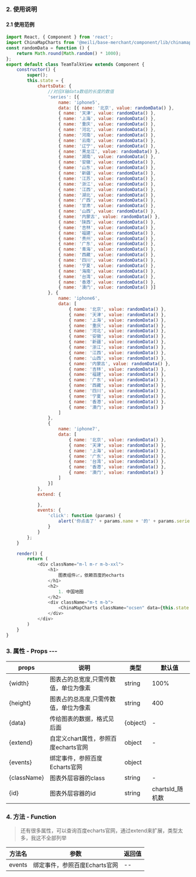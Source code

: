 ### 2. 使用说明
#### 2.1 使用范例

```javascript
import React, { Component } from 'react';
import ChinaMapCharts from '@meili/base-merchant/component/lib/chinamapcharts';
const randomData = function () {
	return Math.round(Math.random() * 1000);
};
export default class TeamTalkView extends Component {
	constructor() {
		super();
		this.state = {
			chartsData: {
				//对应X轴data数组的长度的数值
				'series': [{
					name: 'iphone5',
					data: [{ name: '北京', value: randomData() },
					{ name: '天津', value: randomData() },
					{ name: '上海', value: randomData() },
					{ name: '重庆', value: randomData() },
					{ name: '河北', value: randomData() },
					{ name: '河南', value: randomData() },
					{ name: '云南', value: randomData() },
					{ name: '辽宁', value: randomData() },
					{ name: '黑龙江', value: randomData() },
					{ name: '湖南', value: randomData() },
					{ name: '安徽', value: randomData() },
					{ name: '山东', value: randomData() },
					{ name: '新疆', value: randomData() },
					{ name: '江苏', value: randomData() },
					{ name: '浙江', value: randomData() },
					{ name: '江西', value: randomData() },
					{ name: '湖北', value: randomData() },
					{ name: '广西', value: randomData() },
					{ name: '甘肃', value: randomData() },
					{ name: '山西', value: randomData() },
					{ name: '内蒙古', value: randomData() },
					{ name: '陕西', value: randomData() },
					{ name: '吉林', value: randomData() },
					{ name: '福建', value: randomData() },
					{ name: '贵州', value: randomData() },
					{ name: '广东', value: randomData() },
					{ name: '青海', value: randomData() },
					{ name: '西藏', value: randomData() },
					{ name: '四川', value: randomData() },
					{ name: '宁夏', value: randomData() },
					{ name: '海南', value: randomData() },
					{ name: '台湾', value: randomData() },
					{ name: '香港', value: randomData() },
					{ name: '澳门', value: randomData() }]
				}, {
					name: 'iphone6',
					data: [
						{ name: '北京', value: randomData() },
						{ name: '天津', value: randomData() },
						{ name: '上海', value: randomData() },
						{ name: '重庆', value: randomData() },
						{ name: '河北', value: randomData() },
						{ name: '安徽', value: randomData() },
						{ name: '新疆', value: randomData() },
						{ name: '浙江', value: randomData() },
						{ name: '江西', value: randomData() },
						{ name: '山西', value: randomData() },
						{ name: '内蒙古', value: randomData() },
						{ name: '吉林', value: randomData() },
						{ name: '福建', value: randomData() },
						{ name: '广东', value: randomData() },
						{ name: '西藏', value: randomData() },
						{ name: '四川', value: randomData() },
						{ name: '宁夏', value: randomData() },
						{ name: '香港', value: randomData() },
						{ name: '澳门', value: randomData() }
					]
				},
				{
					name: 'iphone7',
					data: [
						{ name: '北京', value: randomData() },
						{ name: '天津', value: randomData() },
						{ name: '上海', value: randomData() },
						{ name: '广东', value: randomData() },
						{ name: '台湾', value: randomData() },
						{ name: '香港', value: randomData() },
						{ name: '澳门', value: randomData() }
					]
				}]
			},
			extend: {

			},
			events: {
				'click': function (params) {
					alert('你点击了' + params.name + '的' + params.seriesName);
				}
			}
		};
	}

	render() {
		return (
			<div className="m-l m-r m-b-xxl">
				<h1>
					图表组件📈，依赖百度的echarts
				</h1>
				<h2>
					1. 中国地图
				</h2>
				<div className="m-t m-b">
					<ChinaMapCharts className="ocsen" data={this.state.chartsData} extend={this.state.extend} events={this.state.events} ></ChinaMapCharts>
				</div>
			</div>
		)
	}
}

```

### 3. 属性 - Props ---

| props        | 说明           | 类型         |   默认值       |
| ------------ | ------------- | ------------ | ------------  |
|{width}     |  图表占的总宽度,只需传数值，单位为像素 | string | 100% |
|{height}    |  图表占的总高度,只需传数值，单位为像素 | string | 400 |
|{data}      |  传给图表的数据，格式见后面 | {object} | - |
|{extend}    |  自定义chart属性，参照百度echarts官网 | object | - |
|{events}    |  绑定事件，参照百度Echarts官网 | object |  |
|{className} |  图表外层容器的class | string | - |
|{id}        |  图表外层容器的id | string | chartsId_随机数 |

### 4. 方法 - Function

> 还有很多属性，可以查询百度echarts官网，通过extend来扩展，类型太多，我这不全部列举

| 方法名        | 参数          | 返回值         |
| ------------ | ------------- | ------------ |
| events       | 绑定事件，参照百度Echarts官网            | --       |


